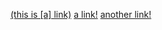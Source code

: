 [(this is [a] link)](https://google.com)
[a link!](https://something.com)
[another link!](some-page.html)
